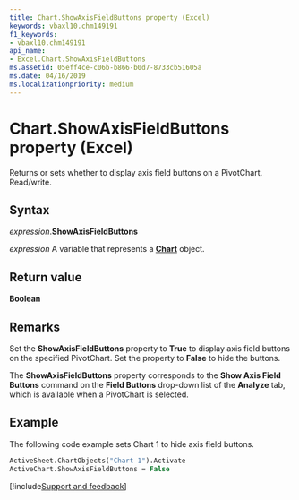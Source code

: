 ```yaml
---
title: Chart.ShowAxisFieldButtons property (Excel)
keywords: vbaxl10.chm149191
f1_keywords:
- vbaxl10.chm149191
api_name:
- Excel.Chart.ShowAxisFieldButtons
ms.assetid: 05eff4ce-c06b-b866-b0d7-8733cb51605a
ms.date: 04/16/2019
ms.localizationpriority: medium
---
```



# Chart.ShowAxisFieldButtons property (Excel)

Returns or sets whether to display axis field buttons on a PivotChart. Read/write.


## Syntax

_expression_.**ShowAxisFieldButtons**

_expression_ A variable that represents a **[Chart](Excel.Chart(object).md)** object.


## Return value

**Boolean**


## Remarks

Set the **ShowAxisFieldButtons** property to **True** to display axis field buttons on the specified PivotChart. Set the property to **False** to hide the buttons.

The **ShowAxisFieldButtons** property corresponds to the **Show Axis Field Buttons** command on the **Field Buttons** drop-down list of the **Analyze** tab, which is available when a PivotChart is selected.


## Example

The following code example sets Chart 1 to hide axis field buttons.

```vb
ActiveSheet.ChartObjects("Chart 1").Activate 
ActiveChart.ShowAxisFieldButtons = False
```




[!include[Support and feedback](~/includes/feedback-boilerplate.md)]